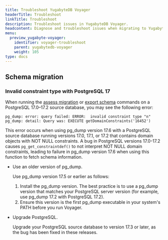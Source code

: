 ```yaml
---
title: Troubleshoot YugabyteDB Voyager
headerTitle: Troubleshoot
linkTitle: Troubleshoot
description: Troubleshoot issues in YugabyteDB Voyager.
headcontent: Diagnose and troubleshoot issues when migrating to YugabyteDB using YugabyteDB Voyager
menu:
  preview_yugabyte-voyager:
    identifier: voyager-troubleshoot
    parent: yugabytedb-voyager
    weight: 105
type: docs
---
```


## Schema migration

### Invalid constraint type with PostgreSQL 17

When running the [assess migration](../reference/assess-migration/#assess-migration) or [export schema](../reference/schema-migration/export-schema/) commands on a PostgreSQL 17.0–17.2 source database, you may see the following error:

```output
pg_dump: error: query failed: ERROR:  invalid constraint type "n"
pg_dump: detail: Query was: EXECUTE getDomainConstraints('16452')
```

This error occurs when using pg_dump version 17.6 with a PostgreSQL source database running versions 17.0, 17.1, or 17.2 that contains domain objects with NOT NULL constraints.
A bug in PostgreSQL versions 17.0-17.2 causes `pg_get_constraintdef()` to not interpret NOT NULL domain constraints, leading to failure in pg_dump version 17.6 when using this function to fetch schema information.

- Use an older version of pg_dump.

    Use pg_dump version 17.5 or earlier as follows:

    1. Install the pg_dump version. The best practice is to use a pg_dump version that matches your PostgreSQL server version (for example, use pg_dump 17.2 with PostgreSQL 17.2).
    1. Ensure this version is the first pg_dump executable in your system's PATH before you run Voyager.

- Upgrade PostgreSQL.

    Upgrade your PostgreSQL source database to version 17.3 or later, as the bug has been fixed in these releases.